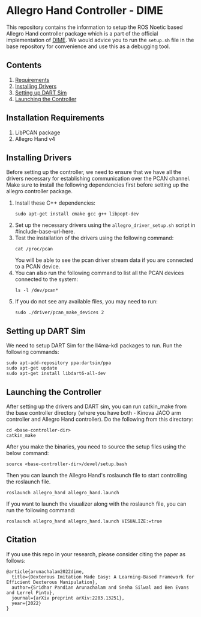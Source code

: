 # Allegro Hand Controller - DIME
This repository contains the information to setup the ROS Noetic based Allegro Hand controller package which is a part of the official implementation of [DIME](https://arxiv.org/abs/2203.13251). We would advice you to run the `setup.sh` file in the base repository for convenience and use this as a debugging tool.

## Contents
1. [Requirements](#requirements)
2. [Installing Drivers](#driver-installation)
3. [Setting up DART Sim](#dart-sim)
4. [Launching the Controller](#launch-controller)

## Installation Requirements <a name="requirements"></a>
1. LibPCAN package
2. Allegro Hand v4
   
## Installing Drivers <a name="driver-installation"></a>
Before setting up the controller, we need to ensure that we have all the drivers necessary for establishing communication over the PCAN channel. Make sure to install the following dependencies first before setting up the allegro controller package.

1. Install these C++ dependencies:
   ```
   sudo apt-get install cmake gcc g++ libpopt-dev
   ```
2. Set up the necessary drivers using the `allegro_driver_setup.sh` script in #include-base-url-here. 
3. Test the installation of the drivers using the following command:
   ```
   cat /proc/pcan
   ```
   You will be able to see the pcan driver stream data if you are connected to a PCAN device.
4. You can also run the following command to list all the PCAN devices connected to the system:
   ```
   ls -l /dev/pcan*
   ```
5. If you do not see any available files, you may need to run:
   ```
   sudo ./driver/pcan_make_devices 2
   ```

## Setting up DART Sim <a name="dart-sim"></a>
We need to setup DART Sim for the ll4ma-kdl packages to run. Run the following commands:
```
sudo apt-add-repository ppa:dartsim/ppa
sudo apt-get update
sudo apt-get install libdart6-all-dev
```

## Launching the Controller <a name="launch-controller"></a>
After setting up the drivers and DART sim, you can run catkin_make from the base controller directory (where you have both - Kinova JACO arm controller and Allegro Hand controller). Do the following from this directory:
```
cd <base-controller-dir>
catkin_make
```
After you make the binaries, you need to source the setup files using the below command:
```
source <base-controller-dir>/devel/setup.bash
```
Then you can launch the Allegro Hand's roslaunch file to start controlling the roslaunch file.
```
roslaunch allegro_hand allegro_hand.launch
```
If you want to launch the visualizer along with the roslaunch file, you can run the following command:
```
roslaunch allegro_hand allegro_hand.launch VISUALIZE:=true
```

## Citation

If you use this repo in your research, please consider citing the paper as follows:
```
@article{arunachalam2022dime,
  title={Dexterous Imitation Made Easy: A Learning-Based Framework for Efficient Dexterous Manipulation},
  author={Sridhar Pandian Arunachalam and Sneha Silwal and Ben Evans and Lerrel Pinto},
  journal={arXiv preprint arXiv:2203.13251},
  year={2022}
}
```
